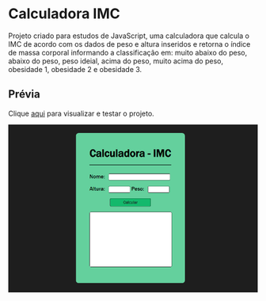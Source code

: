 <h1>Calculadora IMC</h1>
  
<p>Projeto criado para estudos de JavaScript, uma calculadora que calcula o IMC de acordo com os dados de peso e altura inseridos e retorna o índice de massa corporal informando a classificação em: muito abaixo do peso, abaixo do peso, peso ideial, acima do peso, muito acima do peso, obesidade 1, obesidade 2 e obesidade 3.</p>

<h2>Prévia</h2>

<p>Clique <a href="https://thainno.github.io/Calcular-IMC/">aqui</a> para visualizar e testar o projeto.</p

<img src="https://github.com/Thainno/Calcular-IMC/blob/main/Imagens/previa.png"></img>
